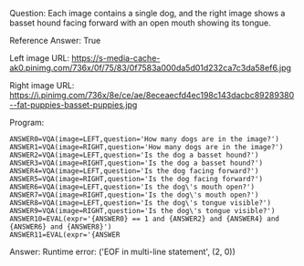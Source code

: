 Question: Each image contains a single dog, and the right image shows a basset hound facing forward with an open mouth showing its tongue.

Reference Answer: True

Left image URL: https://s-media-cache-ak0.pinimg.com/736x/0f/75/83/0f7583a000da5d01d232ca7c3da58ef6.jpg

Right image URL: https://i.pinimg.com/736x/8e/ce/ae/8eceaecfd4ec198c143dacbc89289380--fat-puppies-basset-puppies.jpg

Program:

```
ANSWER0=VQA(image=LEFT,question='How many dogs are in the image?')
ANSWER1=VQA(image=RIGHT,question='How many dogs are in the image?')
ANSWER2=VQA(image=LEFT,question='Is the dog a basset hound?')
ANSWER3=VQA(image=RIGHT,question='Is the dog a basset hound?')
ANSWER4=VQA(image=LEFT,question='Is the dog facing forward?')
ANSWER5=VQA(image=RIGHT,question='Is the dog facing forward?')
ANSWER6=VQA(image=LEFT,question='Is the dog\'s mouth open?')
ANSWER7=VQA(image=RIGHT,question='Is the dog\'s mouth open?')
ANSWER8=VQA(image=LEFT,question='Is the dog\'s tongue visible?')
ANSWER9=VQA(image=RIGHT,question='Is the dog\'s tongue visible?')
ANSWER10=EVAL(expr='{ANSWER0} == 1 and {ANSWER2} and {ANSWER4} and {ANSWER6} and {ANSWER8}')
ANSWER11=EVAL(expr='{ANSWER
```
Answer: Runtime error: ('EOF in multi-line statement', (2, 0))

